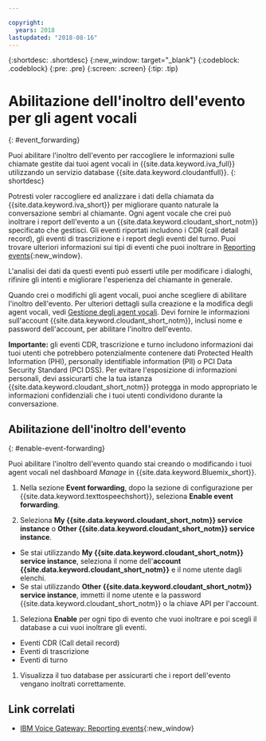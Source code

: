```yaml
---

copyright:
  years: 2018
lastupdated: "2018-08-16"
---
```


{:shortdesc: .shortdesc}
{:new_window: target="_blank"}
{:codeblock: .codeblock}
{:pre: .pre}
{:screen: .screen}
{:tip: .tip}


# Abilitazione dell'inoltro dell'evento per gli agent vocali
{: #event_forwarding}

Puoi abilitare l'inoltro dell'evento per raccogliere le informazioni sulle chiamate gestite dai tuoi agent vocali in {{site.data.keyword.iva_full}} utilizzando un servizio database {{site.data.keyword.cloudantfull}}.
{: shortdesc}

Potresti voler raccogliere ed analizzare i dati della chiamata da {{site.data.keyword.iva_short}} per migliorare quanto naturale la conversazione sembri al chiamante. Ogni agent vocale che crei può inoltrare i report dell'evento a un {{site.data.keyword.cloudant_short_notm}} specificato che gestisci. Gli eventi riportati includono i CDR (call detail record), gli eventi di trascrizione e i report degli eventi del turno. Puoi trovare ulteriori informazioni sui tipi di eventi che puoi inoltrare in [Reporting events](https://www.ibm.com/support/knowledgecenter/SS4U29/reporting.html){:new_window}.

L'analisi dei dati da questi eventi può esserti utile per modificare i dialoghi, rifinire gli intenti e migliorare l'esperienza del chiamante in generale.

Quando crei o modifichi gli agent vocali, puoi anche scegliere di abilitare l'inoltro dell'evento. Per ulteriori dettagli sulla creazione e la modifica degli agent vocali, vedi [Gestione degli agent vocali](managing.html). Devi fornire le informazioni sull'account {{site.data.keyword.cloudant_short_notm}}, inclusi nome e password dell'account, per abilitare l'inoltro dell'evento.

**Importante:** gli eventi CDR, trascrizione e turno includono informazioni dai tuoi utenti che potrebbero potenzialmente contenere dati Protected Health Information (PHI), personally identifiable information (PII) o PCI Data Security Standard (PCI DSS). Per evitare l'esposizione di informazioni personali, devi assicurarti che la tua istanza {{site.data.keyword.cloudant_short_notm}} protegga in modo appropriato le informazioni confidenziali che i tuoi utenti condividono durante la conversazione.


## Abilitazione dell'inoltro dell'evento
{: #enable-event-forwarding}

Puoi abilitare l'inoltro dell'evento quando stai creando o modificando i tuoi agent vocali nel dashboard _Manage_ in {{site.data.keyword.Bluemix_short}}.

1. Nella sezione **Event forwarding**, dopo la sezione di configurazione per {{site.data.keyword.texttospeechshort}}, seleziona **Enable event forwarding**.

1. Seleziona **My {{site.data.keyword.cloudant_short_notm}} service instance** o **Other {{site.data.keyword.cloudant_short_notm}} service instance**.
  * Se stai utilizzando **My {{site.data.keyword.cloudant_short_notm}} service instance**, seleziona il nome dell'**account {{site.data.keyword.cloudant_short_notm}}** e il nome utente dagli elenchi.
  * Se stai utilizzando **Other {{site.data.keyword.cloudant_short_notm}} service instance**, immetti il nome utente e la password {{site.data.keyword.cloudant_short_notm}} o la chiave API per l'account.

1. Seleziona **Enable** per ogni tipo di evento che vuoi inoltrare e poi scegli il database a cui vuoi inoltrare gli eventi.
  * Eventi CDR (Call detail record)
  * Eventi di trascrizione
  * Eventi di turno

1. Visualizza il tuo database per assicurarti che i report dell'evento vengano inoltrati correttamente.

## Link correlati
* [IBM Voice Gateway: Reporting events](https://www.ibm.com/support/knowledgecenter/SS4U29/reporting.html){:new_window}
